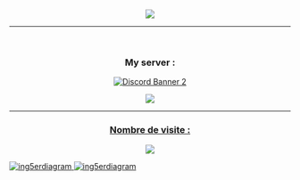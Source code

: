<p align="center"><br>
  <a href="https://github.com/UsuxlDev">
<img src="https://discord.c99.nl/widget/theme-4/654377768473067530.png" data-canonical-src="https://discord.c99.nl/widget/theme-4/654377768473067530.png" style="max-width:100%;">
     </a>
<hr />  
</p>
<p align="center"><br>
<h3><p align="center"> My server : </h3>
<p align="center">
<a href="https://discord.gg/y2yatNx4H5">
<img src="https://discordapp.com/api/guilds/821878958621458464/widget.png?style=banner2" alt="Discord Banner 2"/>
  </p>
<p align="center">
  <img src="https://github-readme-stats.vercel.app/api/top-langs/?username=UsuxlDev&layout=compact" />
</p>
  <hr />
<h3><p align="center">Nombre de visite :</h3><p align="center"><img src="https://profile-counter.glitch.me/UsuxlDev/count.svg" />

![ing5erdiagram](https://i.imgur.com/fVaDzR5.gif) ![ing5erdiagram](https://i.imgur.com/NNvpk1J.gif)


